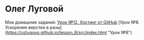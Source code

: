 

# Олег Луговой


Мои домашние задания:                           [Урок №12. Хостинг от GitHub](https://ozlugovo.github.io/lesson_12/index.html "Урок №12. Хостинг от GitHub")                             [Урок №8. Ускорение верстки в разы] (https://ozlugovo.github.io/lesson_8/src/index.html "Урок №8")
